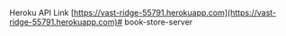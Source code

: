 
Heroku API Link [https://vast-ridge-55791.herokuapp.com](https://vast-ridge-55791.herokuapp.com)# book-store-server
